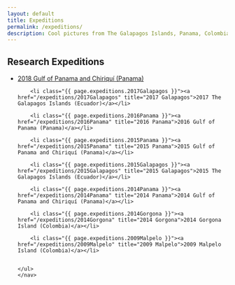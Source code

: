 ```yaml
---
layout: default
title: Expeditions
permalink: /expeditions/
description: Cool pictures from The Galapagos Islands, Panama, Colombia by Ana Palacio.
---
```


 <h2>Research Expeditions</h2>

				
<nav>
	<ul class="nav nav-pills pull-right">
		<li class="{{ page.expeditions.2018Panama }}"><a href="/expeditions/2018Panama" title="2018 Panama">2018 Gulf of Panama and Chiriquí (Panama)</a></li>
		
		<li class="{{ page.expeditions.2017Galapagos }}"><a href="/expeditions/2017Galapagos" title="2017 Galapagos">2017 The Galapagos Islands (Ecuador)</a></li>
		
		<li class="{{ page.expeditions.2016Panama }}"><a href="/expeditions/2016Panama" title="2016 Panama">2016 Gulf of Panama (Panama)</a></li>
		
		<li class="{{ page.expeditions.2015Panama }}"><a href="/expeditions/2015Panama" title="2015 Panama">2015 Gulf of Panama and Chiriquí (Panama)</a></li>
		
		<li class="{{ page.expeditions.2015Galapagos }}"><a href="/expeditions/2015Galapagos" title="2015 Galapagos">2015 The Galapagos Islands (Ecuador)</a></li>
		
		<li class="{{ page.expeditions.2014Panama }}"><a href="/expeditions/2014Panama" title="2014 Panama">2014 Gulf of Panama and Chiriquí (Panama)</a></li>
		
		<li class="{{ page.expeditions.2014Gorgona }}"><a href="/expeditions/2014Gorgona" title="2014 Gorgona">2014 Gorgona Island (Colombia)</a></li>
		
		<li class="{{ page.expeditions.2009Malpelo }}"><a href="/expeditions/2009Malpelo" title="2009 Malpelo">2009 Malpelo Island (Colombia)</a></li>


	</ul>
	</nav>